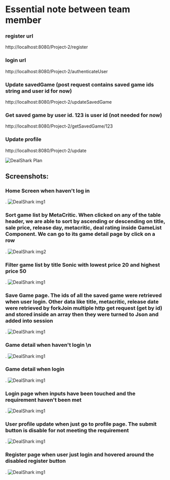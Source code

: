 # Essential note between team member

### register url
http://localhost:8080/Project-2/register
### login url
http://localhost:8080/Project-2/authenticateUser
### Update savedGame (post request contains saved game ids string and user id for now)
http://localhost:8080/Project-2/updateSavedGame
### Get saved game by user id. 123 is user id (not needed for now)
http://localhost:8080/Project-2/getSavedGame/123
### Update profile
http://localhost:8080/Project-2/update

![DealShark Plan](DealShark_plan_png.png)

## Screenshots:
### Home Screen when haven't log in 
.
![DealShark img1](screenShot/home.jpg)
### Sort game list by MetaCritic. When clicked on any of the table header, we are able to sort by ascending or descending on title, sale price, release day, metacritic, deal rating inside GameList Component. We can go to its game detail page by click on a row
.
![DealShark img2](screenShot/gamelist-sort.jpg)
### Filter game list by title Sonic with lowest price 20 and highest price 50
.
![DealShark img1](screenShot/gamelist-search.jpg)
### Save Game page. The ids of all the saved game were retrieved when user login. Other data like title, metacritic, release date were retrieved by forkJoin multiple http get request (get by id) and stored inside an array then they were turned to Json and added into session
.
![DealShark img1](screenShot/savedgame.jpg)
### Game detail when haven't login \n
.
![DealShark img1](screenShot/gamedetail.jpg)
### Game detail when login
.
![DealShark img1](screenShot/gamedetail-loggin.jpg)
### Login page when inputs have been touched and the requirement haven't been met
.
![DealShark img1](screenShot/login-false.jpg)
### User profile update when just go to profile page. The submit button is disable for not meeting the requirement
.
![DealShark img1](screenShot/update.jpg)
### Register page when user just login and hovered around the disabled register button
.
![DealShark img1](screenShot/register.jpg)